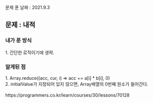 문제 푼 날짜 : 2021.9.3

<h2>문제 : 내적</h2>

<h3>내가 푼 방식</h3>
<div>1. 간단한 로직이기에 생략.</div>

<h3>알게된 점</h3>
<div>1. Array.reduce((acc, cur, i) => acc += a[i] * b[i], 0)</div>
<div>2. initialValue가 지정되어 있지 않으면, Array배열의 0번째 원소가 들어간다.</div>
<br>
https://programmers.co.kr/learn/courses/30/lessons/70128